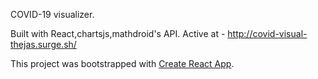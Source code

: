 COVID-19 visualizer.

Built with React,chartsjs,mathdroid's API.
Active at - http://covid-visual-thejas.surge.sh/

This project was bootstrapped with [Create React App](https://github.com/facebook/create-react-app).

